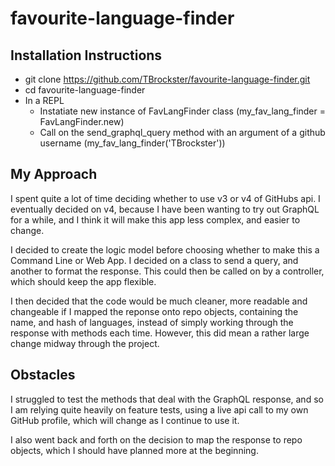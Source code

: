 # favourite-language-finder

## Installation Instructions

 - git clone https://github.com/TBrockster/favourite-language-finder.git
 - cd favourite-language-finder
 - In a REPL
   - Instatiate new instance of FavLangFinder class (my_fav_lang_finder = FavLangFinder.new)
   - Call on the send_graphql_query method with an argument of a github username (my_fav_lang_finder('TBrockster'))

## My Approach

I spent quite a lot of time deciding whether to use v3 or v4 of GitHubs api. I eventually decided on v4, because I have been wanting to try out GraphQL for a while, and I think it will make this app less complex, and easier to change. 

I decided to create the logic model before choosing whether to make this a Command Line or Web App. I decided on a class to send a query, and another to format the response. This could then be called on by a controller, which should keep the app flexible.

I then decided that the code would be much cleaner, more readable and changeable if I mapped the reponse onto repo objects, containing the name, and hash of languages, instead of simply working through the response with methods each time. However, this did mean a rather large change midway through the project.

## Obstacles

I struggled to test the methods that deal with the GraphQL response, and so I am relying quite heavily on feature tests, using a live api call to my own GitHub profile, which will change as I continue to use it.

I also went back and forth on the decision to map the response to repo objects, which I should have planned more at the beginning.